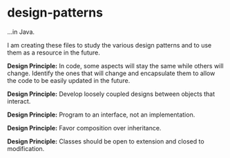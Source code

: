 # design-patterns
...in Java.

I am creating these files to study the various design patterns and to use them as a resource in the future.

<b>Design Principle:</b> In code, some aspects will stay the same while others will change.  Identify the ones that will change and encapsulate them to allow the code to be easily updated in the future.

<b>Design Principle:</b> Develop loosely coupled designs between objects that interact.

<b>Design Principle:</b> Program to an interface, not an implementation.

<b>Design Principle:</b> Favor composition over inheritance.  

<b>Design Principle:</b> Classes should be open to extension and closed to modification.
